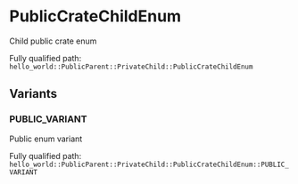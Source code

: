 # PublicCrateChildEnum

Child public crate enum


Fully qualified path: `hello_world::PublicParent::PrivateChild::PublicCrateChildEnum`

## Variants

### PUBLIC_VARIANT

Public enum variant

Fully qualified path: `hello_world::PublicParent::PrivateChild::PublicCrateChildEnum::PUBLIC_VARIANT`


